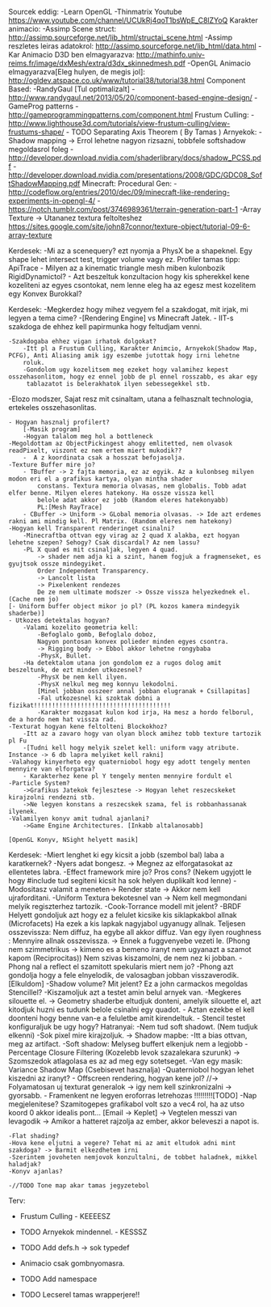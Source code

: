 Sourcek eddig:
	-Learn OpenGL
	-Thinmatrix Youtube https://www.youtube.com/channel/UCUkRj4qoT1bsWpE_C8lZYoQ
Karakter animacio:
	-Assimp Scene struct: http://assimp.sourceforge.net/lib_html/structai_scene.html
	-Assimp reszletes leiras adatokrol: http://assimp.sourceforge.net/lib_html/data.html
	-Kar Animacio D3D ben elmagyarazva: http://mathinfo.univ-reims.fr/image/dxMesh/extra/d3dx_skinnedmesh.pdf
	-OpenGL Animacio elmagyarazva[Eleg hulyen, de megis jol]: http://ogldev.atspace.co.uk/www/tutorial38/tutorial38.html 
Component Based:
	-RandyGaul [Tul optimalizalt] - http://www.randygaul.net/2013/05/20/component-based-engine-design/
	-GameProg patterns - http://gameprogrammingpatterns.com/component.html
Frustum Culling:
	-http://www.lighthouse3d.com/tutorials/view-frustum-culling/view-frustums-shape/
	- TODO Separating Axis Theorem ( By Tamas )
Arnyekok:
	- Shadow mapping -> Errol lehetne nagyon rizsazni, tobbfele softshadow megoldasrol foleg
	-http://developer.download.nvidia.com/shaderlibrary/docs/shadow_PCSS.pdf
	-http://developer.download.nvidia.com/presentations/2008/GDC/GDC08_SoftShadowMapping.pdf
Minecraft:
	Procedural Gen:
		-http://codeflow.org/entries/2010/dec/09/minecraft-like-rendering-experiments-in-opengl-4/
		-https://notch.tumblr.com/post/3746989361/terrain-generation-part-1
	-Array Texture -> Utananez textura feltolteshez
		https://sites.google.com/site/john87connor/texture-object/tutorial-09-6-array-texture

Kerdesek:
	-Mi az a scenequery? ezt nyomja a PhysX be a shapeknel. Egy shape lehet intersect test, trigger volume vagy ez.
	Profiler tamas tipp: ApiTrace
	- Milyen az a kinematic triangle mesh miben kulonbozik RigidDynamictol?
	- Azt beszeltuk konzultacion hogy kis spherekkel kene kozeliteni az egyes csontokat,
	  nem lenne eleg ha az egesz mest kozelitem egy Konvex Burokkal?
	
	
Kerdesek:
	-Megkerdez hogy mihez vegyem fel a szakdogat, mit irjak, mi legyen a tema cime?
		-[Rendering Engine] vs Minecraft Jatek.
		- IIT-s szakdoga de ehhez kell papirmunka hogy feltudjam venni.
		
	-Szakdogaba ehhez vigan irhatok dolgokat?
		-Itt pl a Frustum Culling, Karakter Animcio, Arnyekok(Shadow Map, PCFG), Anti Aliasing amik igy eszembe jutottak hogy irni lehetne
		roluk.
		-Gondolom ugy kozelitsem meg ezeket hogy valamihez kepest osszehasonlitom, hogy ez ennel jobb de pl ennel rosszabb, es akar egy
		 tablazatot is belerakhatok ilyen sebessegekkel stb.
		 
-Elozo modszer, Sajat resz mit csinaltam, utana a felhasznalt technologia, ertekeles osszehasonlitas.		 
	

	- Hogyan hasznalj profilert? 
		[-Masik program]
		-Hogyan talalom meg hol a bottleneck
	-Megoldottam az ObjectPickingest ahogy emlitetted, nem olvasok readPixelt, viszont ez nem ertem miert mukodik??
		-  A z koordinata csak a hosszat befojasolja.
	-Texture Buffer mire jo?
		- TBuffer -> 2 fajta memoria, ez az egyik. Az a kulonbseg milyen modon eri el a grafikus kartya, olyan mintha shader
			constans. Textura memoria olvasas, nem globalis. Tobb adat elfer benne. Milyen eleres hatekony. Ha ossze vissza kell
			belole adat akkor ez jobb (Random eleres hatekonyabb)
			PL:[Mesh RayTrace]
		- CBuffer -> Uniform -> GLobal memoria olvasas. -> Ide azt erdemes rakni ami mindig kell. Pl Matrix. (Random eleres nem hatekony)
	-Hogyan kell Transparent renderinget csinalni?
		-Minecraftba ottvan egy virag az 2 quad X alakba, ezt hogyan lehetne szepen? Sehogy? Csak discardal? Az nem lassu?
		-PL X quad es mit csinaljak, legyen 4 quad.
			-> shader nem adja ki a szint, hanem fogjuk a fragmenseket, es gyujtsok ossze mindegyiket.
			Order Independent Transparency.
			-> Lancolt lista
			-> Pixelenkent rendezes
			De ze nem ultimate modszer -> Ossze vissza helyezkednek el. (Cache nem jo)
	[- Uniform buffer object mikor jo pl? (PL kozos kamera mindegyik shaderbe)]
	- Utkozes detektalas hogyan?
		-Valami kozelito geometria kell:
			-Befoglalo gomb, Befoglalo doboz, 
			Nagyon pontosan konvex polieder minden egyes csontra.
			-> Rigging body -> Ebbol akkor lehetne rongybaba
			-PhysX, Bullet.
		-Ha detektalom utana jon gondolom ez a rugos dolog amit beszeltunk, de ezt minden utkozesnel?
			-PhysX be nem kell ilyen.
			-PhysX nelkul meg meg konnyu lekodolni.
			[Minel jobban osszeer annal jobban elugranak + Csillapitas]
			-Fal utkozesnel ki szoktak dobni a fizikat!!!!!!!!!!!!!!!!!!!!!!!!!!!!!!!!!!!!!!
			-Karakter mozgasat kulon kod irja, Ha mesz a hordo felborul, de a hordo nem hat vissza rad.
	-Texturat hogyan kene feltolteni Blockokhoz? 
		-Itt az a zavaro hogy van olyan block amihez tobb texture tartozik pl Fu
		-[Tudni kell hogy melyik szelet kell: uniform vagy atribute. Instance -> 6 db lapra melyiket kell rakni]
	-Valahogy kinyerheto egy quaterniobol hogy egy adott tengely menten mennyire van elforgatva?
		- Karakterhez kene pl Y tengely menten mennyire fordult el
	-Particle System?
		->Grafikus Jatekok fejlesztese -> Hogyan lehet reszecskeket kirajzolni rendezni stb.
		->Ne legyen konstans a reszecskek szama, fel is robbanhassanak ilyenek.
	-Valamilyen konyv amit tudnal ajanlani?
		->Game Engine Architectures. [Inkabb altalanosabb]
		
	[OpenGL Konyv, NSight helyett masik]
Kerdesek:
	-Miert lenghet ki egy kicsit a jobb (szembol bal) laba a karatkernek?
		-Nyers adat bongesz. -> Megnez az elforgatasokat az ellentetes labra.
	-Effect framework mire jo? Pros cons? 
		(Nekem ugyjott le hogy #include tud segiteni kicsit ha sok helyen duplikalt kod lenne)
		-Modositasz valamit a meneten-> Render state -> Akkor nem kell ujraforditani.
		-Uniform Textura bekotesnel van -> Nem kell megmondani melyik regiszterhez tartozik.
	-Cook-Torrance modell mit jelent?
		-BRDF Helyett gondoljuk azt hogy ez a felulet kicsike kis siklapkakbol allnak (Microfacets)
		 Ha ezek a kis lapkak nagyjabol ugyanugy allnak. Teljesen osszevissza: Nem diffuz, ha egybe all akkor diffuz.
		 Van egy ilyen roughness : Mennyire allnak osszevissza. -> Ennek a fuggvenyebe vezeti le.
		 (Phong nem szimmetrikus -> kimeno es a bemeno iranyt nem ugyanazt a szamot kapom (Reciprocitas))
		 Nem szivas kiszamolni, de nem nez ki jobban.
	-Phong nal a reflect el szamitott spekularis miert nem jo?
		-Phong azt gondolja hogy a fele elnyelodik, de valosagban jobban visszaverodik. [Elkuldom]
	-Shadow volume? Mit jelent? Ez a john carmackos megoldas Stencillel?
		-Kiszamoljuk azt a testet amin belul arnyek van.
		-Megkeres silouette el. -> Geometry shaderbe eltudjuk donteni, amelyik silouette el, azt kitodjuk huzni es tudunk
		belole csinalni egy quadot.
		- Aztan ezekbe el kell doonteni hogy benne van-e a feluletbe amit kirendeltuk.
		- Stencil testet konfiguraljuk be ugy hogy?
		Hatranyai: -Nem tud soft shadowt. (Nem tudjuk elkenni)
				   -Sok pixel mire kirajzoljuk.
		 -> Shadow mapbe: -Itt a bias ottvan, meg az artifact.
						  -Soft shadow: Melyseg buffert elkenjuk nem a legjobb
									   -Percentage Closure Filtering (Kozelebb levok szazalekara szurunk)
												-> Szomszedok atlagolasa es az ad meg egy sotetseget.
								       -Van egy masik: Variance Shadow Map (Csebisevet hasznalja)
	-Quaterniobol hogyan lehet kiszedni az iranyt? 
	- Offscreen rendering, hogyan kene jol?
		//-> Folyamatosan uj texturat generalok -> igy nem kell szinkronizalni -> gyorsabb.
		- Framenkent ne legyen eroforras letrehozas !!!!!!!!![TODO]
	-Nap megjelenitese? Szamitogepes grafikabol volt szo a vec4 rol, ha az utso koord 0 akkor idealis pont… [Email -> Keplet]
		-> Vegtelen messzi van levagodik -> Amikor a hatteret rajzolja az ember, akkor beleveszi a napot is.
	
	-Flat shading?
	-Hova kene eljutni a vegere? Tehat mi az amit eltudok adni mint szakdoga? -> Barmit elkezdhetem irni
	-Szerintem jovoheten nemjovok konzultalni, de tobbet haladnek, mikkel haladjak?
	-Konyv ajanlas?
	
	-//TODO Tone map akar tamas jegyzetebol
	
	
Terv:
- Frustum Culling - KEEEESZ
- TODO Arnyekok mindennel. - KESSSZ
- TODO Add defs.h -> sok typedef

- Animacio csak gombnyomasra.
- TODO Add namespace
- TODO Lecserel tamas wrapperjere!! 

